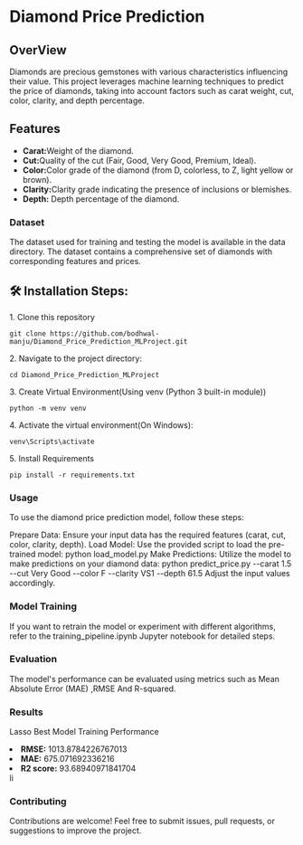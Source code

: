 # Diamond Price Prediction
## OverView
Diamonds are precious gemstones with various characteristics influencing their value. This project leverages machine learning techniques to predict the price of diamonds, taking into account factors such as carat weight, cut, color, clarity, and depth percentage.

<h2>Features</h2>
    <ul>
        <li><strong>Carat:</strong>Weight of the diamond.</li>
        <li><strong>Cut:</strong>Quality of the cut (Fair, Good, Very Good, Premium, Ideal).</li>
        <li><strong>Color:</strong>Color grade of the diamond (from D, colorless, to Z, light yellow or brown).</li>
        <li><strong>Clarity:</strong>Clarity grade indicating the presence of inclusions or blemishes.</li>
         <li><strong>Depth:</strong> Depth percentage of the diamond.</li>
    </ul>


### Dataset
The dataset used for training and testing the model is available in the data directory. The dataset contains a comprehensive set of diamonds with corresponding features and prices.


<h2>🛠️ Installation Steps:</h2>

<p>1. Clone this repository</p>

```
git clone https://github.com/bodhwal-manju/Diamond_Price_Prediction_MLProject.git
```

<p>2. Navigate to the project directory:</p>

```
cd Diamond_Price_Prediction_MLProject
```

<p>3. Create Virtual Environment(Using venv (Python 3 built-in module))</p>

```
python -m venv venv
```

<p>4. Activate the virtual environment(On Windows):</p>

```
venv\Scripts\activate
```

<p>5. Install Requirements</p>

```
pip install -r requirements.txt
```
### Usage
To use the diamond price prediction model, follow these steps:

Prepare Data: Ensure your input data has the required features (carat, cut, color, clarity, depth).
Load Model: Use the provided script to load the pre-trained model:
python load_model.py
Make Predictions: Utilize the model to make predictions on your diamond data:
python predict_price.py --carat 1.5 --cut Very Good --color F --clarity VS1 --depth 61.5
Adjust the input values accordingly.

### Model Training
If you want to retrain the model or experiment with different algorithms, refer to the training_pipeline.ipynb Jupyter notebook for detailed steps.

### Evaluation
The model's performance can be evaluated using metrics such as Mean Absolute Error (MAE) ,RMSE And  R-squared.

### Results
Lasso
Best Model Training Performance
<li><strong>RMSE:</strong> 1013.8784226767013</li>
<li><strong>MAE:</strong> 675.071692336216</li>
<li><strong>R2 score:</strong> 93.68940971841704</li>li

### Contributing
Contributions are welcome! Feel free to submit issues, pull requests, or suggestions to improve the project.







